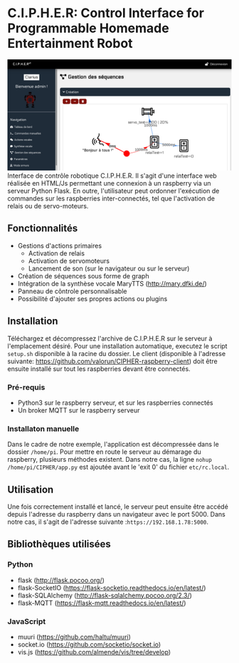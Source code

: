 # **C.I.P.H.E.R: Control Interface for Programmable Homemade Entertainment Robot**

![alt text](https://raw.githubusercontent.com/valorun/CIPHER/master/docs/capture.png)
Interface de contrôle robotique C.I.P.H.E.R. Il s'agit d'une interface web réalisée en HTML/Js permettant une connexion à un raspberry via un serveur Python Flask. En outre, l'utilisateur peut ordonner l'exécution de commandes sur les raspberries inter-connectés, tel que l'activation de relais ou de servo-moteurs.

## Fonctionnalités

- Gestions d'actions primaires
    - Activation de relais
    - Activation de servomoteurs
    - Lancement de son (sur le navigateur ou sur le serveur)
- Création de séquences sous forme de graph
- Intégration de la synthèse vocale MaryTTS (<http://mary.dfki.de/>)
- Panneau de côntrole personnalisable
- Possibilité d'ajouter ses propres actions ou plugins

## Installation

Téléchargez et décompressez l'archive de C.I.P.H.E.R sur le serveur à l'emplacement désiré.
Pour une installation automatique, executez le script ```setup.sh``` disponible à la racine du dossier.
Le client (disponible à l'adresse suivante: <https://github.com/valorun/CIPHER-raspberry-client>) doit être ensuite installé sur tout les raspberries devant être connectés.

### Pré-requis

- Python3 sur le raspberry serveur, et sur les raspberries connectés
- Un broker MQTT sur le raspberry serveur

### Installaton manuelle

Dans le cadre de notre exemple, l'application est décompressée dans le dossier ```/home/pi```.
Pour mettre en route le serveur au démarage du raspberry, plusieurs méthodes existent.
Dans notre cas, la ligne ```nohup /home/pi/CIPHER/app.py``` est ajoutée avant le 'exit 0' du fichier ```etc/rc.local```.

## Utilisation

Une fois correctement installé et lancé, le serveur peut ensuite être accédé depuis l'adresse du raspberry dans un navigateur avec le port 5000. Dans notre cas, il s'agit de l'adresse suivante :```https://192.168.1.78:5000```.

## Bibliothèques utilisées

### Python

- flask (<http://flask.pocoo.org/>)
- flask-SocketIO (<https://flask-socketio.readthedocs.io/en/latest/>)
- flask-SQLAlchemy (<http://flask-sqlalchemy.pocoo.org/2.3/>)
- flask-MQTT (<https://flask-mqtt.readthedocs.io/en/latest/>)

### JavaScript

- muuri (<https://github.com/haltu/muuri>)
- socket.io (<https://github.com/socketio/socket.io>)
- vis.js (<https://github.com/almende/vis/tree/develop>)
